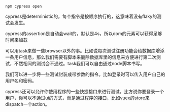 `npm cypress open`

cypress是deterministic的，每个指令是按顺序执行的，这意味着没有flaky的测试会发生。

cypress的assertion是自动会wait的，默认是4s，所以dom的元素可以获得足够时间来加载

可以用task来做一些browser以外的事。比如说每次测试注册功能会给数据库增添一条用户信息，那么我们需要有脚本来删除数据库里的信息来方便进行第二次测试，不然相同的测试会不通过。task我们可以自由通过node脚本书写。

我们可以进一步将一些测试封装成带参数的指令。比如登录时可以传入用户自己的用户名和密码。

cypress还可以允许你使用程序的一些快捷接口来进行测试。比方说你要登录一个用户，你可以不通过ui的方式，而是通过程序的接口，比如vuex的store来dispatch一个action。

